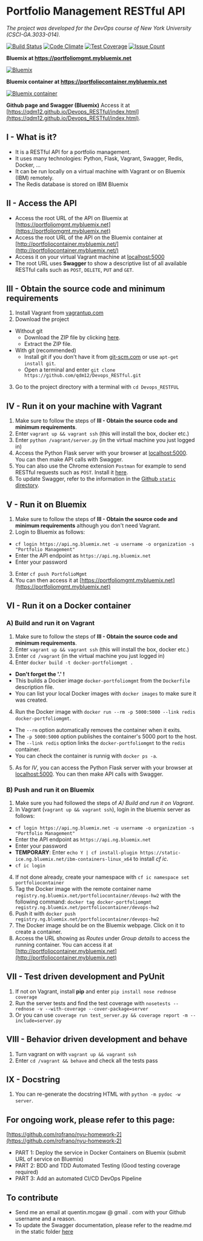 # Portfolio Management RESTful API
*The project was developed for the DevOps course of New York University (CSCI-GA.3033-014).*

[![Build Status](https://travis-ci.org/qdm12/Devops_RESTful.svg?branch=master)](https://travis-ci.org/qdm12/Devops_RESTful)
[![Code Climate](https://codeclimate.com/github/qdm12/Devops_RESTful/badges/gpa.svg)](https://codeclimate.com/github/qdm12/Devops_RESTful)
[![Test Coverage](https://codeclimate.com/github/qdm12/Devops_RESTful/badges/coverage.svg)](https://codeclimate.com/github/qdm12/Devops_RESTful/coverage)
[![Issue Count](https://codeclimate.com/github/qdm12/Devops_RESTful/badges/issue_count.svg)](https://codeclimate.com/github/qdm12/Devops_RESTful)

**Bluemix at https://portfoliomgmt.mybluemix.net**

[![Bluemix](https://img.shields.io/website-up-down-green-red/http/shields.io.svg)](https://portfoliomgmt.mybluemix.net)

**Bluemix container at https://portfoliocontainer.mybluemix.net**

[![Bluemix container](https://img.shields.io/website-up-down-green-red/http/shields.io.svg)](https://portfoliocontainer.mybluemix.net)

**Github page and Swagger (Bluemix)**
Access it at [https://qdm12.github.io/Devops_RESTful/index.html](https://qdm12.github.io/Devops_RESTful/index.html).

## I - What is it?
- It is a RESTful API for a portfolio management.
- It uses many technologies: Python, Flask, Vagrant, Swagger, Redis, Docker, ...
- It can be run locally on a virtual machine with Vagrant or on Bluemix (IBM) remotely.
- The Redis database is stored on IBM Bluemix

## II - Access the API
- Access the root URL of the API on Bluemix at [https://portfoliomgmt.mybluemix.net](https://portfoliomgmt.mybluemix.net)
- Access the root URL of the API on the Bluemix container at [http://portfoliocontainer.mybluemix.net/](http://portfoliocontainer.mybluemix.net/)
- Access it on your virtual Vagrant machine at [localhost:5000](localhost:5000)
- The root URL uses **Swagger** to show a descriptive list of all available RESTful calls such as `POST`, `DELETE`, `PUT` and `GET`.

## III - Obtain the source code and minimum requirements
1. Install Vagrant from [vagrantup.com](https://www.vagrantup.com/downloads.html)
2. Download the project
  - Without git
    - Download the ZIP file by clicking [here](https://github.com/qdm12/Devops_RESTful/archive/master.zip).
    - Extract the ZIP file.
  - With git (recommended)
    - Install git if you don't have it from [git-scm.com](https://git-scm.com/downloads) or use `apt-get install git`.
    - Open a terminal and enter `git clone https://github.com/qdm12/Devops_RESTful.git`
3. Go to the project directory with a terminal with `cd Devops_RESTFUL`

## IV - Run it on your machine with Vagrant
1. Make sure to follow the steps of **III - Obtain the source code and minimum requirements**. 
2. Enter `vagrant up && vagrant ssh` (this will install the box, docker etc.)
3. Enter `python /vagrant/server.py` (in the virtual machine you just logged in)
4. Access the Python Flask server with your browser at [localhost:5000](localhost:5000). You can then make API calls with Swagger.
5. You can also use the Chrome extension `Postman` for example to send RESTful requests such as `POST`. Install it [here](https://chrome.google.com/webstore/detail/postman/fhbjgbiflinjbdggehcddcbncdddomop?hl=en).
6. To update Swagger, refer to the information in the [Github `static` directory](https://github.com/qdm12/Devops_RESTful/tree/master/static).

## V - Run it on Bluemix
1. Make sure to follow the steps of **III - Obtain the source code and minimum requirements** although you don't need Vagrant.
2. Login to Bluemix as follows:
  - `cf login https://api.ng.bluemix.net -u username -o organization -s "Portfolio Management"`
  - Enter the API endpoint as `https://api.ng.bluemix.net`
  - Enter your password
3. Enter `cf push PortfolioMgmt`
4. You can then access it at [https://portfoliomgmt.mybluemix.net](https://portfoliomgmt.mybluemix.net)


## VI - Run it on a Docker container

### A) Build and run it on Vagrant
1. Make sure to follow the steps of **III - Obtain the source code and minimum requirements**. 
2. Enter `vagrant up && vagrant ssh` (this will install the box, docker etc.)
3. Enter `cd /vagrant` (in the virtual machine you just logged in)
4. Enter `docker build -t docker-portfoliomgmt .`
  - **Don't forget the '.' !**
  - This builds a Docker image `docker-portfoliomgmt` from the `Dockerfile` description file.
  - You can list your local Docker images with `docker images` to make sure it was created.
4. Run the Docker image with `docker run --rm -p 5000:5000 --link redis docker-portfoliomgmt`.
  - The `--rm` option automatically removes the container when it exits.
  - The `-p 5000:5000` option publishes the container's 5000 port to the host.
  - The `--link redis` option links the `docker-portfoliomgmt` to the `redis` container.
  - You can check the container is runnig with `docker ps -a`.
5. As for *IV*, you can access the Python Flask server with your browser at [localhost:5000](localhost:5000). You can then make API calls with Swagger.

### B) Push and run it on Bluemix
1. Make sure you had followed the steps of *A) Build and run it on Vagrant*.
2. In Vagrant (`vagrant up && vagrant ssh`), login in the bluemix server as follows:
  - `cf login https://api.ng.bluemix.net -u username -o organization -s "Portfolio Management"`
  - Enter the API endpoint as `https://api.ng.bluemix.net`
  - Enter your password
  - **TEMPORARY**: Enter `echo Y | cf install-plugin https://static-ice.ng.bluemix.net/ibm-containers-linux_x64` to install *cf ic*.
  - `cf ic login`
4. If not done already, create your namespace with `cf ic namespace set portfoliocontainer`
5. Tag the Docker image with the remote container name `registry.ng.bluemix.net/portfoliocontainer/devops-hw2` with the following command: `docker tag docker-portfoliomgmt registry.ng.bluemix.net/portfoliocontainer/devops-hw2`
6. Push it with `docker push registry.ng.bluemix.net/portfoliocontainer/devops-hw2`
7. The Docker image should be on the Bluemix webpage. Click on it to create a container.
8. Access the URL showing as *Routes* under *Group details* to access the running container. You can access it at [http://portfoliocontainer.mybluemix.net](http://portfoliocontainer.mybluemix.net)

## VII - Test driven development and PyUnit
1. If not on Vagrant, install **pip** and enter `pip install nose rednose coverage`
2. Run the server tests and find the test coverage with `nosetests --rednose -v --with-coverage --cover-package=server`
3. Or you can use `coverage run test_server.py && coverage report -m --include=server.py`

## VIII - Behavior driven development and behave
1. Turn vagrant on with `vagrant up && vagrant ssh`
2. Enter `cd /vagrant && behave` and check all the tests pass

## IX - Docstring
1. You can re-generate the docstring HTML with `python -m pydoc -w server`.

## For ongoing work, please refer to this page:
[https://github.com/rofrano/nyu-homework-2](https://github.com/rofrano/nyu-homework-2)
- PART 1: Deploy the service in Docker Containers on Bluemix (submit URL of service on Bluemix)
- PART 2: BDD and TDD Automated Testing (Good testing coverage required)
- PART 3: Add an automated CI/CD DevOps Pipeline

## To contribute
- Send me an email at quentin.mcgaw @ gmail . com with your Github username and a reason.
- To update the Swagger documentation, please refer to the readme.md in the static folder [here](https://github.com/qdm12/Devops_RESTful/tree/master/static)
